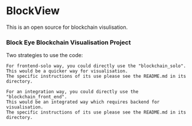 # BlockView
This is an open source for blockchain visulisation.

### Block Eye Blockchain Visualisation Project
Two strategies to use the code:
```
For frontend-solo way, you could directly use the "blockchain_solo".
This would be a quicker way for visualisation.
The specific instructions of its use please see the README.md in its directory.
```
```
For an integration way, you could directly use the "blockchain_front_end".
This would be an integrated way which requires backend for visualisation.
The specific instructions of its use please see the README.md in its directory.
```
